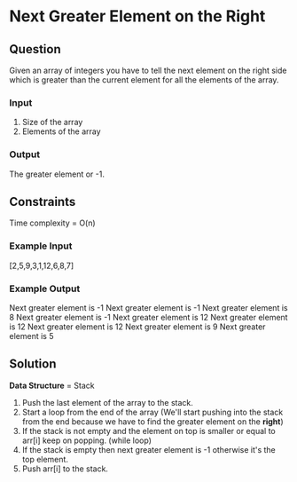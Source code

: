 # Next Greater Element on the Right

## Question
Given an array of integers you have to tell the next element on the right side which is greater than the current element for all the elements of the array.

### Input 
 1. Size of the array
 2. Elements of the array
 
### Output
The greater element or -1.

## Constraints
Time complexity = O(n)

### Example Input
[2,5,9,3,1,12,6,8,7]

### Example Output
Next greater element is -1
Next greater element is -1
Next greater element is 8
Next greater element is -1
Next greater element is 12
Next greater element is 12
Next greater element is 12
Next greater element is 9
Next greater element is 5


## Solution
**Data Structure** = Stack
1. Push the last element of the array to the stack.
2. Start a loop from the end of the array (We'll start pushing into the stack from the end because we have to find the greater element on the **right**)
3. If the stack is not empty and the element on top is smaller or equal to arr[i] keep on popping. (while loop)
4. If the stack is empty then next greater element is -1 otherwise it's the top element.
5. Push arr[i] to the stack.